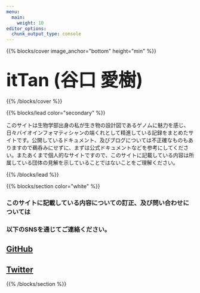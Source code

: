 ```yaml
---
menu:
  main:
    weight: 10
editor_options: 
  chunk_output_type: console
---
```






{{% blocks/cover image_anchor="bottom" height="min" %}}

## <font size="10"> **itTan (谷口 愛樹)** </font>

{{% /blocks/cover %}}


{{% blocks/lead color="secondary" %}}

このサイトは生物学部出身の私が生き物の設計図であるゲノムに魅力を感じ、日々バイオインフォマティシャンの端くれとして精進している記録をまとめたサイトです。公開しているドキュメント、及びブログについては不正確なものもありますので鵜呑みにせずに、まずは公式ドキュメントなどを参考にしてください。またあくまで個人的なサイトですので、このサイトに記載している内容は所属している団体の見解を示していることではないことをご理解ください。

{{% /blocks/lead %}}


{{% blocks/section color="white" %}}
<div class="container text-center">
  <h3>このサイトに記載している内容についての訂正、及び問い合わせについては</h3>
  <h3>以下のSNSを通じてご連絡ください。</h3>
  <a href="https://github.com/itTan-git/itTan-blog/issues">
    <h2><i class="fab fa-github ml-4 "></i> GitHub </h2>
  </a>
  <a href="https://twitter.com/itTan_bact">
    <h2><i class="fab fa-twitter ml-4 "></i> Twitter </h2>
  </a>
</div>
{{% /blocks/section %}}



